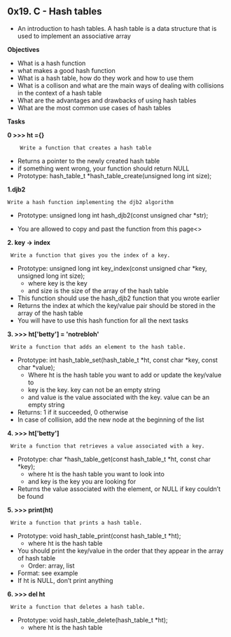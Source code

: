 ## 0x19. C - Hash tables

* An introduction to hash tables. A hash table is a data structure that is used to implement an associative array

**Objectives**


* What is a hash function
* what makes a good hash function
* What is a hash table, how do they work and how to use them
* What is a collison and what are the main ways of dealing with collisions
  in the context of a hash table
* What are the advantages and drawbacks of using hash tables
* What are the most common use cases of hash tables

**Tasks**

**0 >>> ht ={}**

    	Write a function that creates a hash table

* Returns a pointer to the newly created hash table
* if something went wrong, your function should return NULL
* Prototype: hash_table_t *hash_table_create(unsigned long int size);

**1.djb2**

	Write a hash function implementing the djb2 algorithm

* Prototype: unsigned long int hash_djb2(const unsigned char *str);

* You are allowed to copy and past the function from this page<>

**2. key -> index**

     Write a function that gives you the index of a key.

* Prototype: unsigned long int key_index(const unsigned char *key,
  unsigned long int size);
  * where key is the key
  * and size is the size of the array of the hash table
* This function should use the hash_djb2 function that you wrote earlier
* Returns the index at which the key/value pair should be stored in the
  array of the hash table
* You will have to use this hash function for all the next tasks

**3. >>> ht['betty'] = 'notrebloh'**

     Write a function that adds an element to the hash table.

* Prototype: int hash_table_set(hash_table_t *ht, const char *key,
  const char *value);
  * Where ht is the hash table you want to add or update the key/value to
  * key is the key. key can not be an empty string
  * and value is the value associated with the key. value can be an empty string
* Returns: 1 if it succeeded, 0 otherwise
* In case of collision, add the new node at the beginning of the list

**4. >>> ht['betty']**

     Write a function that retrieves a value associated with a key.

* Prototype: char *hash_table_get(const hash_table_t *ht, const char *key);
  * where ht is the hash table you want to look into
  * and key is the key you are looking for
* Returns the value associated with the element, or NULL if key couldn’t be found

**5. >>> print(ht)**

     Write a function that prints a hash table.

* Prototype: void hash_table_print(const hash_table_t *ht);
  * where ht is the hash table
* You should print the key/value in the order that they appear in the array
  of hash table
  * Order: array, list
* Format: see example
* If ht is NULL, don’t print anything

**6. >>> del ht**

     Write a function that deletes a hash table.

* Prototype: void hash_table_delete(hash_table_t *ht);
  * where ht is the hash table